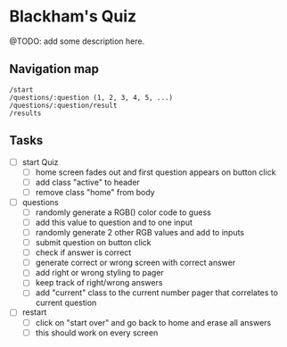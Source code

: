 # Blackham's Quiz

@TODO: add some description here.

## Navigation map

```
/start
/questions/:question (1, 2, 3, 4, 5, ...)
/questions/:question/result
/results
```

## Tasks

- [ ] start Quiz
  - [ ] home screen fades out and first question appears on button click
  - [ ] add class "active" to header
  - [ ] remove class "home" from body
- [ ] questions
  - [ ] randomly generate a RGB() color code to guess
  - [ ] add this value to question and to one input
  - [ ] randomly generate 2 other RGB values and add to inputs
  - [ ] submit question on button click
  - [ ] check if answer is correct
  - [ ] generate correct or wrong screen with correct answer
  - [ ] add right or wrong styling to pager
  - [ ] keep track of right/wrong answers
  - [ ] add "current" class to the current number pager that correlates to current question
- [ ] restart
  - [ ] click on "start over" and go back to home and erase all answers
  - [ ] this should work on every screen
